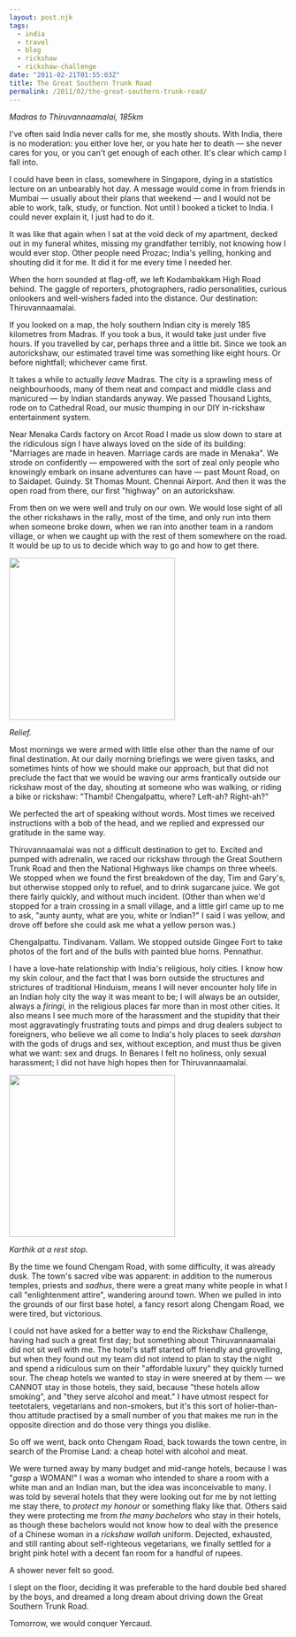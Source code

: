 ```yaml
---
layout: post.njk
tags:
  - india
  - travel
  - blog
  - rickshaw
  - rickshaw-challenge
date: "2011-02-21T01:55:03Z"
title: The Great Southern Trunk Road
permalink: /2011/02/the-great-southern-trunk-road/
---
```


_Madras to Thiruvannaamalai, 185km_

I've often said India never calls for me, she mostly shouts. With India, there is no moderation: you either love her, or you hate her to death — she never cares for you, or you can't get enough of each other. It's clear which camp I fall into.

I could have been in class, somewhere in Singapore, dying in a statistics lecture on an unbearably hot day. A message would come in from friends in Mumbai — usually about their plans that weekend — and I would not be able to work, talk, study, or function. Not until I booked a ticket to India. I could never explain it, I just had to do it.

It was like that again when I sat at the void deck of my apartment, decked out in my funeral whites, missing my grandfather terribly, not knowing how I would ever stop. Other people need Prozac; India's yelling, honking and shouting did it for me. It did it for me every time I needed her.

When the horn sounded at flag-off, we left Kodambakkam High Road behind. The gaggle of reporters, photographers, radio personalities, curious onlookers and well-wishers faded into the distance. Our destination: Thiruvannaamalai.

If you looked on a map, the holy southern Indian city is merely 185 kilometres from Madras. If you took a bus, it would take just under five hours. If you travelled by car, perhaps three and a little bit. Since we took an autorickshaw, our estimated travel time was something like eight hours. Or before nightfall; whichever came first.

It takes a while to actually _leave_ Madras. The city is a sprawling mess of neighbourhoods, many of them neat and compact and middle class and manicured — by Indian standards anyway. We passed Thousand Lights, rode on to Cathedral Road, our music thumping in our DIY in-rickshaw entertainment system.

Near Menaka Cards factory on Arcot Road I made us slow down to stare at the ridiculous sign I have always loved on the side of its building: "Marriages are made in heaven. Marriage cards are made in Menaka". We strode on confidently — empowered with the sort of zeal only people who knowingly embark on insane adventures can have — past Mount Road, on to Saidapet. Guindy. St Thomas Mount. Chennai Airport. And then it was the open road from there, our first "highway" on an autorickshaw.

From then on we were well and truly on our own. We would lose sight of all the other rickshaws in the rally, most of the time, and only run into them when someone broke down, when we ran into another team in a random village, or when we caught up with the rest of them somewhere on the road. It would be up to us to decide which way to go and how to get there.

<img src="http://res.cloudinary.com/dmchbvarm/image/upload/h_293,w_300/v1456563131/IMG_4035_rxerrx.jpg" alt="" title="Andrew in the Bush" width="300" height="293" class="size-medium wp-image-139" />

_Relief._

Most mornings we were armed with little else other than the name of our final destination. At our daily morning briefings we were given tasks, and sometimes hints of how we should make our approach, but that did not preclude the fact that we would be waving our arms frantically outside our rickshaw most of the day, shouting at someone who was walking, or riding a bike or rickshaw: "Thambi! Chengalpattu, where? Left-ah? Right-ah?"

We perfected the art of speaking without words. Most times we received instructions with a bob of the head, and we replied and expressed our gratitude in the same way.

Thiruvannaamalai was not a difficult destination to get to. Excited and pumped with adrenalin, we raced our rickshaw through the Great Southern Trunk Road and then the National Highways like champs on three wheels. We stopped when we found the first breakdown of the day, Tim and Gary's, but otherwise stopped only to refuel, and to drink sugarcane juice. We got there fairly quickly, and without much incident. (Other than when we'd stopped for a train crossing in a small village, and a little girl came up to me to ask, "aunty aunty, what are you, white or Indian?" I said I was yellow, and drove off before she could ask me what a yellow person was.)

Chengalpattu. Tindivanam. Vallam. We stopped outside Gingee Fort to take photos of the fort and of the bulls with painted blue horns. Pennathur.

I have a love-hate relationship with India's religious, holy cities. I know how my skin colour, and the fact that I was born outside the structures and strictures of traditional Hinduism, means I will never encounter holy life in an Indian holy city the way it was meant to be; I will always be an outsider, always a _firingi_, in the religious places far more than in most other cities. It also means I see much more of the harassment and the stupidity that their most aggravatingly frustrating touts and pimps and drug dealers subject to foreigners, who believe we all come to India's holy places to seek _darshan_ with the gods of drugs and sex, without exception, and must thus be given what we want: sex and drugs. In Benares I felt no holiness, only sexual harassment; I did not have high hopes then for Thiruvannaamalai. 

<img src="http://res.cloudinary.com/dmchbvarm/image/upload/h_293,w_300/v1456563124/IMG_4037_iqzi28.jpg" alt="" title="Karthik taking a break" width="300" height="293" class="size-medium wp-image-141" />

_Karthik at a rest stop._

By the time we found Chengam Road, with some difficulty, it was already dusk. The town's sacred vibe was apparent: in addition to the numerous temples, priests and _sadhus_, there were a great many white people in what I call "enlightenment attire", wandering around town. When we pulled in into the grounds of our first base hotel, a fancy resort along Chengam Road, we were tired, but victorious.

I could not have asked for a better way to end the Rickshaw Challenge, having had such a great first day; but something about Thiruvannaamalai did not sit well with me. The hotel's staff started off friendly and grovelling, but when they found out my team did not intend to plan to stay the night and spend a ridiculous sum on their "affordable luxury" they quickly turned sour. The cheap hotels we wanted to stay in were sneered at by them — we CANNOT stay in those hotels, they said, because "these hotels allow smoking", and "they serve alcohol and meat." I have utmost respect for teetotalers, vegetarians and non-smokers, but it's this sort of holier-than-thou attitude practised by a small number of you that makes me run in the opposite direction and do those very things you dislike.

So off we went, back onto Chengam Road, back towards the town centre, in search of the Promise Land: a cheap hotel with alcohol and meat.

We were turned away by many budget and mid-range hotels, because I was "_gasp_ a WOMAN!" I was a woman who intended to share a room with a white man and an Indian man, but the idea was inconceivable to many. I was told by several hotels that they were looking out for me by not letting me stay there, to _protect my honour_ or something flaky like that. Others said they were protecting me from _the many bachelors_ who stay in their hotels, as though these bachelors would not know how to deal with the presence of a Chinese woman in a _rickshaw wallah_ uniform. Dejected, exhausted, and still ranting about self-righteous vegetarians, we finally settled for a bright pink hotel with a decent fan room for a handful of rupees.

A shower never felt so good.

I slept on the floor, deciding it was preferable to the hard double bed shared by the boys, and dreamed a long dream about driving down the Great Southern Trunk Road.

Tomorrow, we would conquer Yercaud.
